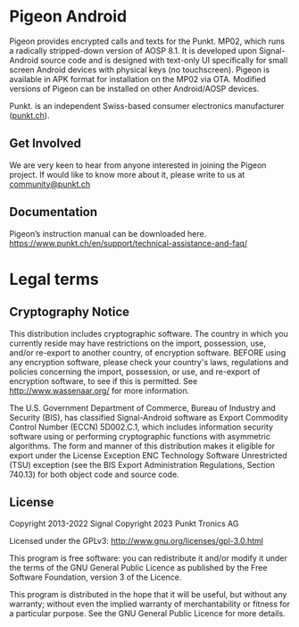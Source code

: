 # Pigeon Android

Pigeon provides encrypted calls and texts for the Punkt. MP02, which runs a radically stripped-down version of AOSP 8.1. It is developed upon Signal-Android source code and is designed with text-only UI specifically for small screen Android devices with physical keys (no touchscreen). Pigeon is available in APK format for installation on the MP02 via OTA. Modified versions of Pigeon can be installed on other Android/AOSP devices. 

Punkt. is an independent Swiss-based consumer electronics manufacturer ([punkt.ch](htttps://www.punkt.ch)).

## Get Involved 

We are very keen to hear from anyone interested in joining the Pigeon project. If would like to know more about it, please write to us at community@punkt.ch

## Documentation

Pigeon’s instruction manual can be downloaded here.
https://www.punkt.ch/en/support/technical-assistance-and-faq/

# Legal terms
## Cryptography Notice

This distribution includes cryptographic software. The country in which you currently reside may have restrictions on the import, possession, use, and/or re-export to another country, of encryption software.
BEFORE using any encryption software, please check your country's laws, regulations and policies concerning the import, possession, or use, and re-export of encryption software, to see if this is permitted.
See <http://www.wassenaar.org/> for more information.

The U.S. Government Department of Commerce, Bureau of Industry and Security (BIS), has classified Signal-Android software as Export Commodity Control Number (ECCN) 5D002.C.1, which includes information security software using or performing cryptographic functions with asymmetric algorithms.
The form and manner of this distribution makes it eligible for export under the License Exception ENC Technology Software Unrestricted (TSU) exception (see the BIS Export Administration Regulations, Section 740.13) for both object code and source code.

## License

Copyright 2013-2022 Signal 
Copyright 2023 Punkt Tronics AG
 
Licensed under the GPLv3: http://www.gnu.org/licenses/gpl-3.0.html
  
This program is free software: you can redistribute it and/or modify it under the terms of the GNU General Public Licence as published by the Free Software Foundation, version 3 of the Licence.

This program is distributed in the hope that it will be useful, but without any warranty; without even the implied warranty of merchantability or fitness for a particular purpose. See the GNU General Public Licence for more details.
